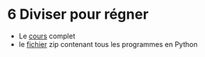 # 6 Diviser pour régner

* Le [cours](https://github.com/NaturelEtChaud/NSI-Terminale/blob/main/6%20Diviser%20pour%20r%C3%A9gner/Terminale_NSI06_Divide_and_conquer.pdf) complet
* le [fichier](https://github.com/NaturelEtChaud/NSI-Terminale/blob/main/6%20Diviser%20pour%20r%C3%A9gner/Python/6%20Diviser%20pour%20regner.zip) zip contenant tous les programmes en Python

